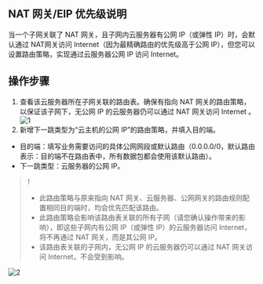 ## NAT 网关/EIP 优先级说明
当一个子网关联了 NAT 网关，且子网内云服务器有公网 IP（或弹性 IP）时，会默认通过 NAT网关访问 Internet（因为最精确路由的优先级高于公网 IP），但您可以设置路由策略，实现通过云服务器公网 IP 访问 Internet。 

## 操作步骤
1. 查看该云服务器所在子网关联的路由表。确保有指向 NAT 网关的路由策略，以保证该子网下，无公网 IP 的云服务器仍可以通过 NAT 网关访问 Internet 。
 ![1](https://main.qcloudimg.com/raw/42fcb4ca21dba69ab24297e0dbe4bd91.png)
2. 新增下一跳类型为“云主机的公网 IP”的路由策略，并填入目的端。
 - 目的端：填写业务需要访问的具体公网网段或默认路由（0.0.0.0/0，默认路由表示：目的端不在路由表中，所有数据包都会使用该默认路由）。
 - 下一跳类型：云服务器的公网 IP。
 
>!
>- 此路由策略与原来指向 NAT 网关、云服务器、公网网关的路由规则配置相同目的端时，均会优先匹配该路由。
>- 此路由策略会影响该路由表关联的所有子网（请您确认操作带来的影响），即这些子网内有公网 IP（或弹性 IP）的云服务器访问 Internet，将不再通过 NAT 网关，而是其公网 IP。
>- 该路由表关联的子网内，无公网 IP 的云服务器仍可以通过 NAT 网关访问 Internet，不会受到影响。

 ![2](https://main.qcloudimg.com/raw/8cd639ccf22fbf511c48a72c357e7b76.png)
